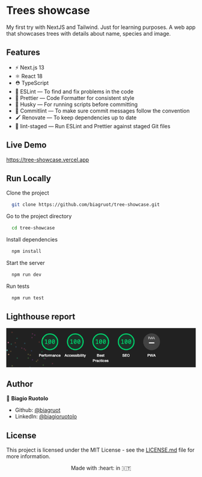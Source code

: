 # Trees showcase

My first try with NextJS and Tailwind. Just for learning purposes.
A web app that showcases trees with details about name, species and image.


## Features

- ⚡️ Next.js 13
- ⚛️ React 18
- ⛑ TypeScript
- 📏 ESLint — To find and fix problems in the code
- 💖 Prettier — Code Formatter for consistent style
- 🐶 Husky — For running scripts before committing
- 🚓 Commitlint — To make sure commit messages follow the convention
- 🖌 Renovate — To keep dependencies up to date
- 🚫 lint-staged — Run ESLint and Prettier against staged Git files

## Live Demo

https://tree-showcase.vercel.app


## Run Locally

Clone the project

```bash
  git clone https://github.com/biagruot/tree-showcase.git
```

Go to the project directory

```bash
  cd tree-showcase
```

Install dependencies

```bash
  npm install
```

Start the server

```bash
  npm run dev
```

Run tests

```bash
  npm run test
```


## Lighthouse report

![Lighthouse report result](/lighthouse_report.png "Lighthouse report result")


## Author

👤 **Biagio Ruotolo**

* Github: [@biagruot](https://github.com/biagruot)
* LinkedIn: [@biagioruotolo](https://linkedin.com/in/biagioruotolo)


## License

This project is licensed under the MIT License - see the [LICENSE.md](LICENSE.md) file for more information.

<p align="center"> Made with :heart: in 🇮🇹 </p>
